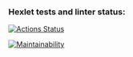 ### Hexlet tests and linter status:
[![Actions Status](https://github.com/mtalipowa/python-project-49/actions/workflows/hexlet-check.yml/badge.svg)](https://github.com/mtalipowa/python-project-49/actions)

[![Maintainability](https://api.codeclimate.com/v1/badges/c58cfcdc387e265740da/maintainability)](https://codeclimate.com/github/mtalipowa/python-project-49/maintainability)
